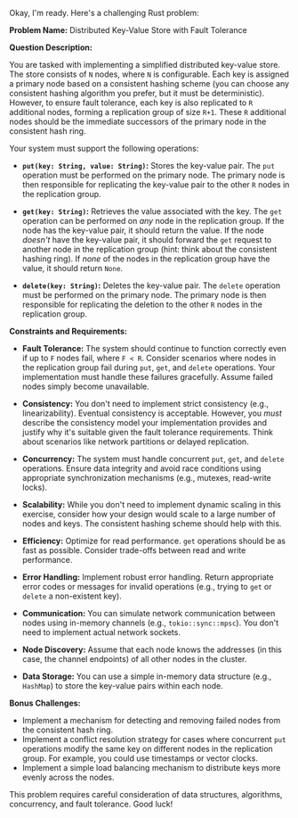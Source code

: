 Okay, I'm ready. Here's a challenging Rust problem:

**Problem Name:** Distributed Key-Value Store with Fault Tolerance

**Question Description:**

You are tasked with implementing a simplified distributed key-value store.  The store consists of `N` nodes, where `N` is configurable.  Each key is assigned a primary node based on a consistent hashing scheme (you can choose any consistent hashing algorithm you prefer, but it must be deterministic).  However, to ensure fault tolerance, each key is also replicated to `R` additional nodes, forming a replication group of size `R+1`. These `R` additional nodes should be the immediate successors of the primary node in the consistent hash ring.

Your system must support the following operations:

*   **`put(key: String, value: String)`:**  Stores the key-value pair. The `put` operation must be performed on the primary node. The primary node is then responsible for replicating the key-value pair to the other `R` nodes in the replication group.

*   **`get(key: String)`:** Retrieves the value associated with the key. The `get` operation can be performed on *any* node in the replication group. If the node has the key-value pair, it should return the value. If the node *doesn't* have the key-value pair, it should forward the `get` request to another node in the replication group (hint: think about the consistent hashing ring). If *none* of the nodes in the replication group have the value, it should return `None`.

*   **`delete(key: String)`:** Deletes the key-value pair. The `delete` operation must be performed on the primary node. The primary node is then responsible for replicating the deletion to the other `R` nodes in the replication group.

**Constraints and Requirements:**

*   **Fault Tolerance:** The system should continue to function correctly even if up to `F` nodes fail, where `F < R`.  Consider scenarios where nodes in the replication group fail during `put`, `get`, and `delete` operations. Your implementation must handle these failures gracefully. Assume failed nodes simply become unavailable.

*   **Consistency:**  You don't need to implement strict consistency (e.g., linearizability). Eventual consistency is acceptable. However, you *must* describe the consistency model your implementation provides and justify why it's suitable given the fault tolerance requirements.  Think about scenarios like network partitions or delayed replication.

*   **Concurrency:**  The system must handle concurrent `put`, `get`, and `delete` operations. Ensure data integrity and avoid race conditions using appropriate synchronization mechanisms (e.g., mutexes, read-write locks).

*   **Scalability:**  While you don't need to implement dynamic scaling in this exercise, consider how your design would scale to a large number of nodes and keys.  The consistent hashing scheme should help with this.

*   **Efficiency:**  Optimize for read performance. `get` operations should be as fast as possible.  Consider trade-offs between read and write performance.

*   **Error Handling:** Implement robust error handling.  Return appropriate error codes or messages for invalid operations (e.g., trying to `get` or `delete` a non-existent key).

*   **Communication:** You can simulate network communication between nodes using in-memory channels (e.g., `tokio::sync::mpsc`).  You don't need to implement actual network sockets.

*   **Node Discovery:** Assume that each node knows the addresses (in this case, the channel endpoints) of all other nodes in the cluster.

*   **Data Storage:**  You can use a simple in-memory data structure (e.g., `HashMap`) to store the key-value pairs within each node.

**Bonus Challenges:**

*   Implement a mechanism for detecting and removing failed nodes from the consistent hash ring.
*   Implement a conflict resolution strategy for cases where concurrent `put` operations modify the same key on different nodes in the replication group.  For example, you could use timestamps or vector clocks.
*   Implement a simple load balancing mechanism to distribute keys more evenly across the nodes.

This problem requires careful consideration of data structures, algorithms, concurrency, and fault tolerance. Good luck!
